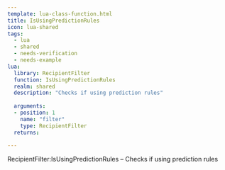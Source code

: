 ```yaml
---
template: lua-class-function.html
title: IsUsingPredictionRules
icon: lua-shared
tags:
  - lua
  - shared
  - needs-verification
  - needs-example
lua:
  library: RecipientFilter
  function: IsUsingPredictionRules
  realm: shared
  description: "Checks if using prediction rules"
  
  arguments:
  - position: 1
    name: "filter"
    type: RecipientFilter
  returns:
    
---
```


<div class="lua__search__keywords">
RecipientFilter:IsUsingPredictionRules &#x2013; Checks if using prediction rules
</div>
